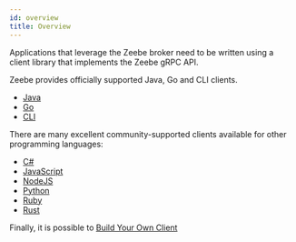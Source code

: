 ```yaml
---
id: overview
title: Overview
---
```


Applications that leverage the Zeebe broker need to be written using a client library that implements the Zeebe gRPC API.

Zeebe provides officially supported Java, Go and CLI clients.

- [Java](java-client/index.md)
- [Go](go-client/get-started.md)
- [CLI](cli-client.md)

There are many excellent community-supported clients available for other programming languages:

- [C#](other-clients/c-sharp.md)
- [JavaScript](other-clients/javascript.md)
- [NodeJS](other-clients/nodejs.md)
- [Python](other-clients/python.md)
- [Ruby](other-clients/ruby.md)
- [Rust](other-clients/rust.md)

Finally, it is possible to [Build Your Own Client](build-your-own-client.md)

